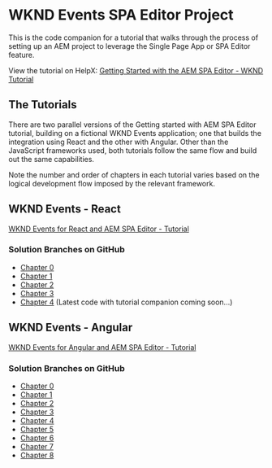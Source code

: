# WKND Events SPA Editor Project

This is the code companion for a tutorial that walks through the process of setting up an AEM project to leverage the Single Page App or SPA Editor feature.

View the tutorial on HelpX: [Getting Started with the AEM SPA Editor - WKND Tutorial](https://helpx.adobe.com/experience-manager/kt/sites/using/getting-started-spa-wknd-tutorial-develop.html)

## The Tutorials

There are two parallel versions of the Getting started with AEM SPA Editor tutorial, building on a fictional WKND Events application; one that builds the integration using React and the other with Angular. Other than the JavaScript frameworks used, both tutorials follow the same flow and build out the same capabilities.

Note the number and order of chapters in each tutorial varies based on the logical development flow imposed by the relevant framework.

## WKND Events - React

[WKND Events for React and AEM SPA Editor - Tutorial](https://helpx.adobe.com/experience-manager/kt/sites/using/getting-started-spa-wknd-tutorial-develop/react.html)

### Solution Branches on GitHub

* [Chapter 0](https://github.com/Adobe-Marketing-Cloud/aem-guides-wknd-events/tree/react/chapter-0)
* [Chapter 1](https://github.com/Adobe-Marketing-Cloud/aem-guides-wknd-events/tree/react/chapter-1)
* [Chapter 2](https://github.com/Adobe-Marketing-Cloud/aem-guides-wknd-events/tree/react/chapter-2)
* [Chapter 3](https://github.com/Adobe-Marketing-Cloud/aem-guides-wknd-events/tree/react/chapter-3)
* [Chapter 4](https://github.com/Adobe-Marketing-Cloud/aem-guides-wknd-events/tree/react/chapter-4) (Latest code with tutorial companion coming soon...)

## WKND Events - Angular

[WKND Events for Angular and AEM SPA Editor - Tutorial](https://helpx.adobe.com/experience-manager/kt/sites/using/getting-started-spa-wknd-tutorial-develop/angular.html)

### Solution Branches on GitHub

* [Chapter 0](https://github.com/Adobe-Marketing-Cloud/aem-guides-wknd-events/tree/angular/chapter-0)
* [Chapter 1](https://github.com/Adobe-Marketing-Cloud/aem-guides-wknd-events/tree/angular/chapter-1)
* [Chapter 2](https://github.com/Adobe-Marketing-Cloud/aem-guides-wknd-events/tree/angular/chapter-2)
* [Chapter 3](https://github.com/Adobe-Marketing-Cloud/aem-guides-wknd-events/tree/angular/chapter-3)
* [Chapter 4](https://github.com/Adobe-Marketing-Cloud/aem-guides-wknd-events/tree/angular/chapter-4)
* [Chapter 5](https://github.com/Adobe-Marketing-Cloud/aem-guides-wknd-events/tree/angular/chapter-5)
* [Chapter 6](https://github.com/Adobe-Marketing-Cloud/aem-guides-wknd-events/tree/angular/chapter-6)
* [Chapter 7](https://github.com/Adobe-Marketing-Cloud/aem-guides-wknd-events/tree/angular/chapter-7)
* [Chapter 8](https://github.com/Adobe-Marketing-Cloud/aem-guides-wknd-events/tree/angular/chapter-8)
